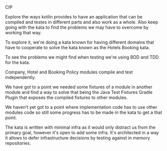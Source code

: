 CIP

Explore the ways kotlin provides to have an application that can be compiled and testes in different parts and also work
as a whole. Also keep going with the kata to find the problems we may have to overcome by working that way.

To explore it, we're doing a kata known for having different domains that have to cooperate to solve the kata known as
the Hotels Booking kata.

To see the problems we might find when testing we're using BDD and TDD for the kata.

Company, Hotel and Booking Policy modules compile and test independently.

We have got to a point we needed some fixtures of a module in another module and find a way to solve that being the
Java Test Fixtures Gradle Plugin that exposes the compiled fixtures to other modules.

We haven't yet got to a point where implementation code has to use other modules code so still some progress has to be
made in the kata to get a that point.

The kata is written with minimal infra as it would only distract us from the primary goal, however it's open to add some
infra. It's architected in a way it allows to defer infrastructure decisions by testing against in memory repositories.
